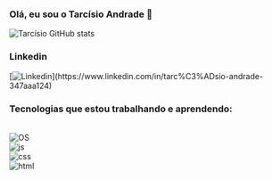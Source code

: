 ### Olá, eu sou o Tarcísio Andrade 👋

![Tarcísio GitHub stats](https://github-readme-stats.vercel.app/api?username=Damyller&show_icons=true&theme=dark)

### Linkedin

[![Linkedin](https://img.shields.io/badge/LinkedIn-0077B5?style=for-the-badge&logo=linkedin&logoColor=white")](https://www.linkedin.com/in/tarc%C3%ADsio-andrade-347aaa124)


### Tecnologias que estou trabalhando e aprendendo:

<div><br/>
  <img aling="center" alt="OS" src="https://img.shields.io/badge/Windows-0078D6?style=for-the-badge&logo=windows&logoColor=white"/> <br/>
  <img aling="center" alt="js" src="https://img.shields.io/badge/JavaScript-F7DF1E?style=for-the-badge&logo=javascript&logoColor=black"/><br/>
  <img aling="center" alt="css" src="https://img.shields.io/badge/CSS3-1572B6?style=for-the-badge&logo=css3&logoColor=white"/><br/>
  <img aling="center" alt="html" src="https://img.shields.io/badge/HTML5-E34F26?style=for-the-badge&logo=html5&logoColor=white"/>
 </div>
